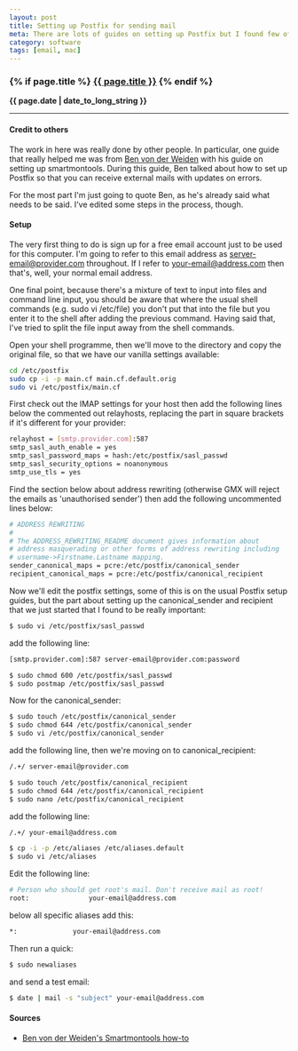 ```yaml
---
layout: post
title: Setting up Postfix for sending mail
meta: There are lots of guides on setting up Postfix but I found few of them worked with Mac and also GMX as a provider. Here's a summary of how to do it.
category: software
tags: [email, mac]
---
```

<h3 class="page.title">
  {% if page.title %}
    <a href="{{ site.baseurl }}{{ page.url }}">{{ page.title }}</a>
  {% endif %}
</h3>

**{{ page.date | date_to_long_string }}**

___
#### Credit to others
The work in here was really done by other people.
In particular, one guide that really helped me was from [Ben von der Weiden](https://bitbucket.org/benjamin-von-der-weiden/smartmontools-mac-osx-howto/src) with his guide on setting up smartmontools.
During this guide, Ben talked about how to set up Postfix so that you can receive external mails with updates on errors.

For the most part I'm just going to quote Ben, as he's already said what needs to be said.
I've edited some steps in the process, though.

#### Setup
The very first thing to do is sign up for a free email account just to be used for this computer.
I'm going to refer to this email address as server-email@provider.com throughout.
If I refer to your-email@address.com then that's, well, your normal email address.

One final point, because there's a mixture of text to input into files and command line input, you should be aware that where the usual shell commands (e.g. sudo vi /etc/file) you don't put that into the file but you enter it to the shell after adding the previous command.
Having said that, I've tried to split the file input away from the shell commands.

Open your shell programme, then we'll move to the directory and copy the original file, so that we have our vanilla settings available:

```sh
cd /etc/postfix
sudo cp -i -p main.cf main.cf.default.orig
sudo vi /etc/postfix/main.cf
```

First check out the IMAP settings for your host then add the following lines below the commented out relayhosts, replacing the part in square brackets if it's different for your provider:

```sh
relayhost = [smtp.provider.com]:587
smtp_sasl_auth_enable = yes
smtp_sasl_password_maps = hash:/etc/postfix/sasl_passwd
smtp_sasl_security_options = noanonymous
smtp_use_tls = yes
```

Find the section below about address rewriting (otherwise GMX will reject the emails as 'unauthorised sender') then add the following uncommented lines below:

```sh
# ADDRESS REWRITING
#
# The ADDRESS_REWRITING_README document gives information about
# address masquerading or other forms of address rewriting including
# username->Firstname.Lastname mapping.
sender_canonical_maps = pcre:/etc/postfix/canonical_sender
recipient_canonical_maps = pcre:/etc/postfix/canonical_recipient
```

Now we'll edit the postfix settings, some of this is on the usual Postfix setup guides, but the part about setting up the canonical_sender and recipient that we just started that I found to be really important:

```sh
$ sudo vi /etc/postfix/sasl_passwd
```

add the following line:

```sh
[smtp.provider.com]:587 server-email@provider.com:password
```

```sh
$ sudo chmod 600 /etc/postfix/sasl_passwd
$ sudo postmap /etc/postfix/sasl_passwd
```

Now for the canonical_sender:

```sh
$ sudo touch /etc/postfix/canonical_sender
$ sudo chmod 644 /etc/postfix/canonical_sender
$ sudo vi /etc/postfix/canonical_sender
```

add the following line, then we're moving on to canonical_recipient:

```sh
/.+/ server-email@provider.com
```

```sh
$ sudo touch /etc/postfix/canonical_recipient
$ sudo chmod 644 /etc/postfix/canonical_recipient
$ sudo nano /etc/postfix/canonical_recipient
```

add the following line:

```sh
/.+/ your-email@address.com
```

```sh
$ cp -i -p /etc/aliases /etc/aliases.default
$ sudo vi /etc/aliases
```

Edit the following line:

```sh
# Person who should get root's mail. Don't receive mail as root!
root:				your-email@address.com
```

below all specific aliases add this:
```sh
*:				your-email@address.com
```

Then run a quick:

```sh
$ sudo newaliases
```

and send a test email:

```sh
$ date | mail -s "subject" your-email@address.com
```

#### Sources
* [Ben von der Weiden's Smartmontools how-to](https://bitbucket.org/benjamin-von-der-weiden/smartmontools-mac-osx-howto/src)
